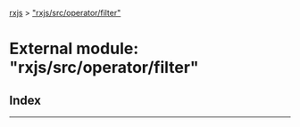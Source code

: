 [rxjs](../README.md) > ["rxjs/src/operator/filter"](../modules/_rxjs_src_operator_filter_.md)

# External module: "rxjs/src/operator/filter"

## Index

---

